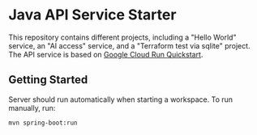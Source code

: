 # Java API Service Starter
 
This repository contains different projects, including a "Hello World" service, an "AI access" service, and a "Terraform test via sqlite" project. The API service is based on [Google Cloud Run Quickstart](https://cloud.google.com/run/docs/quickstarts/build-and-deploy/deploy-java-service).
 
## Getting Started

Server should run automatically when starting a workspace. To run manually, run:
```sh
mvn spring-boot:run
```